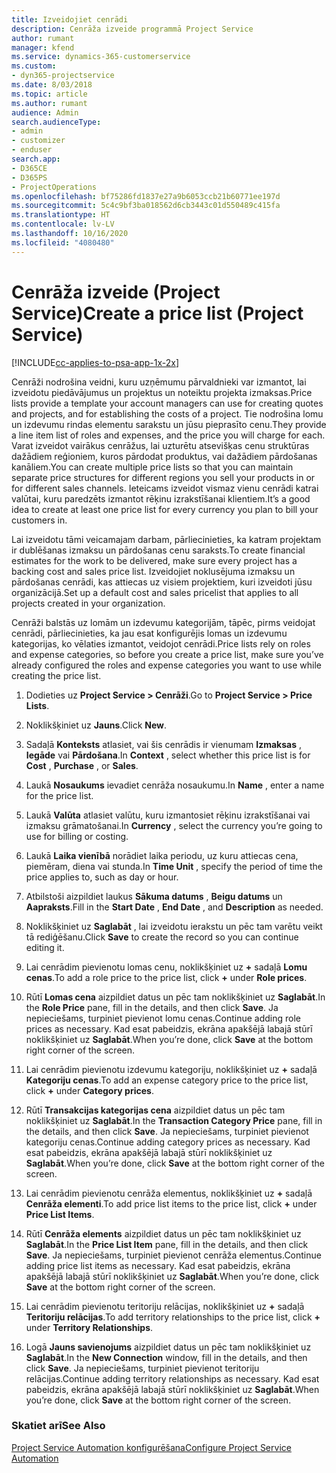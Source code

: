 ```yaml
---
title: Izveidojiet cenrādi
description: Cenrāža izveide programmā Project Service
author: rumant
manager: kfend
ms.service: dynamics-365-customerservice
ms.custom:
- dyn365-projectservice
ms.date: 8/03/2018
ms.topic: article
ms.author: rumant
audience: Admin
search.audienceType:
- admin
- customizer
- enduser
search.app:
- D365CE
- D365PS
- ProjectOperations
ms.openlocfilehash: bf75286fd1837e27a9b6053ccb21b60771ee197d
ms.sourcegitcommit: 5c4c9bf3ba018562d6cb3443c01d550489c415fa
ms.translationtype: HT
ms.contentlocale: lv-LV
ms.lasthandoff: 10/16/2020
ms.locfileid: "4080480"
---
```

# <a name="create-a-price-list-project-service"></a><span data-ttu-id="5c20e-103">Cenrāža izveide (Project Service)</span><span class="sxs-lookup"><span data-stu-id="5c20e-103">Create a price list (Project Service)</span></span>

[!INCLUDE[cc-applies-to-psa-app-1x-2x](../includes/cc-applies-to-psa-app-1x-2x.md)]

<span data-ttu-id="5c20e-104">Cenrāži nodrošina veidni, kuru uzņēmumu pārvaldnieki var izmantot, lai izveidotu piedāvājumus un projektus un noteiktu projekta izmaksas.</span><span class="sxs-lookup"><span data-stu-id="5c20e-104">Price lists provide a template your account managers can use for creating quotes and projects, and for establishing the costs of a project.</span></span> <span data-ttu-id="5c20e-105">Tie nodrošina lomu un izdevumu rindas elementu sarakstu un jūsu pieprasīto cenu.</span><span class="sxs-lookup"><span data-stu-id="5c20e-105">They provide a line item list of roles and expenses, and the price you will charge for each.</span></span> <span data-ttu-id="5c20e-106">Varat izveidot vairākus cenrāžus, lai uzturētu atsevišķas cenu struktūras dažādiem reģioniem, kuros pārdodat produktus, vai dažādiem pārdošanas kanāliem.</span><span class="sxs-lookup"><span data-stu-id="5c20e-106">You can create multiple price lists so that you can maintain separate price structures for different regions you sell your products in or for different sales channels.</span></span> <span data-ttu-id="5c20e-107">Ieteicams izveidot vismaz vienu cenrādi katrai valūtai, kuru paredzēts izmantot rēķinu izrakstīšanai klientiem.</span><span class="sxs-lookup"><span data-stu-id="5c20e-107">It’s a good idea to create at least one price list for every currency you plan to bill your customers in.</span></span>  
  
<span data-ttu-id="5c20e-108">Lai izveidotu tāmi veicamajam darbam, pārliecinieties, ka katram projektam ir dublēšanas izmaksu un pārdošanas cenu saraksts.</span><span class="sxs-lookup"><span data-stu-id="5c20e-108">To create financial estimates for the work to be delivered, make sure every project has a backing cost and sales price list.</span></span> <span data-ttu-id="5c20e-109">Izveidojiet noklusējuma izmaksu un pārdošanas cenrādi, kas attiecas uz visiem projektiem, kuri izveidoti jūsu organizācijā.</span><span class="sxs-lookup"><span data-stu-id="5c20e-109">Set up a default cost and sales pricelist that applies to all projects created in your organization.</span></span>  
  
<span data-ttu-id="5c20e-110">Cenrāži balstās uz lomām un izdevumu kategorijām, tāpēc, pirms veidojat cenrādi, pārliecinieties, ka jau esat konfigurējis lomas un izdevumu kategorijas, ko vēlaties izmantot, veidojot cenrādi.</span><span class="sxs-lookup"><span data-stu-id="5c20e-110">Price lists rely on roles and expense categories, so before you create a price list, make sure you’ve already configured the roles and expense categories you want to use while creating the price list.</span></span>  
  
1.  <span data-ttu-id="5c20e-111">Dodieties uz **Project Service > Cenrāži**.</span><span class="sxs-lookup"><span data-stu-id="5c20e-111">Go to **Project Service > Price Lists**.</span></span>  
  
2.  <span data-ttu-id="5c20e-112">Noklikšķiniet uz **Jauns**.</span><span class="sxs-lookup"><span data-stu-id="5c20e-112">Click **New**.</span></span>  
  
3.  <span data-ttu-id="5c20e-113">Sadaļā **Konteksts** atlasiet, vai šis cenrādis ir vienumam **Izmaksas** , **Iegāde** vai **Pārdošana**.</span><span class="sxs-lookup"><span data-stu-id="5c20e-113">In **Context** , select whether this price list is for **Cost** , **Purchase** , or **Sales**.</span></span>  
  
4.  <span data-ttu-id="5c20e-114">Laukā **Nosaukums** ievadiet cenrāža nosaukumu.</span><span class="sxs-lookup"><span data-stu-id="5c20e-114">In **Name** , enter a name for the price list.</span></span>  
  
5.  <span data-ttu-id="5c20e-115">Laukā **Valūta** atlasiet valūtu, kuru izmantosiet rēķinu izrakstīšanai vai izmaksu grāmatošanai.</span><span class="sxs-lookup"><span data-stu-id="5c20e-115">In **Currency** , select the currency you’re going to use for billing or costing.</span></span>  
  
6.  <span data-ttu-id="5c20e-116">Laukā **Laika vienībā** norādiet laika periodu, uz kuru attiecas cena, piemēram, diena vai stunda.</span><span class="sxs-lookup"><span data-stu-id="5c20e-116">In **Time Unit** , specify the period of time the price applies to, such as day or hour.</span></span>  
  
7.  <span data-ttu-id="5c20e-117">Atbilstoši aizpildiet laukus **Sākuma datums** , **Beigu datums** un **Aapraksts**.</span><span class="sxs-lookup"><span data-stu-id="5c20e-117">Fill in the **Start Date** , **End Date** , and **Description** as needed.</span></span>  
  
8.  <span data-ttu-id="5c20e-118">Noklikšķiniet uz **Saglabāt** , lai izveidotu ierakstu un pēc tam varētu veikt tā rediģēšanu.</span><span class="sxs-lookup"><span data-stu-id="5c20e-118">Click **Save** to create the record so you can continue editing it.</span></span>  
  
9. <span data-ttu-id="5c20e-119">Lai cenrādim pievienotu lomas cenu, noklikšķiniet uz **+** sadaļā **Lomu cenas**.</span><span class="sxs-lookup"><span data-stu-id="5c20e-119">To add a role price to the price list, click **+** under **Role prices**.</span></span>  
  
10. <span data-ttu-id="5c20e-120">Rūtī **Lomas cena** aizpildiet datus un pēc tam noklikšķiniet uz **Saglabāt**.</span><span class="sxs-lookup"><span data-stu-id="5c20e-120">In the **Role Price** pane, fill in the details, and then click **Save**.</span></span> <span data-ttu-id="5c20e-121">Ja nepieciešams, turpiniet pievienot lomu cenas.</span><span class="sxs-lookup"><span data-stu-id="5c20e-121">Continue adding role prices as necessary.</span></span> <span data-ttu-id="5c20e-122">Kad esat pabeidzis, ekrāna apakšējā labajā stūrī noklikšķiniet uz **Saglabāt**.</span><span class="sxs-lookup"><span data-stu-id="5c20e-122">When you’re done, click **Save** at the bottom right corner of the screen.</span></span>  
  
11. <span data-ttu-id="5c20e-123">Lai cenrādim pievienotu izdevumu kategoriju, noklikšķiniet uz **+** sadaļā **Kategoriju cenas**.</span><span class="sxs-lookup"><span data-stu-id="5c20e-123">To add an expense category price to the price list, click **+** under **Category prices**.</span></span>  
  
12. <span data-ttu-id="5c20e-124">Rūtī **Transakcijas kategorijas cena** aizpildiet datus un pēc tam noklikšķiniet uz **Saglabāt**.</span><span class="sxs-lookup"><span data-stu-id="5c20e-124">In the **Transaction Category Price** pane, fill in the details, and then click **Save**.</span></span> <span data-ttu-id="5c20e-125">Ja nepieciešams, turpiniet pievienot kategoriju cenas.</span><span class="sxs-lookup"><span data-stu-id="5c20e-125">Continue adding category prices as necessary.</span></span> <span data-ttu-id="5c20e-126">Kad esat pabeidzis, ekrāna apakšējā labajā stūrī noklikšķiniet uz **Saglabāt**.</span><span class="sxs-lookup"><span data-stu-id="5c20e-126">When you’re done, click **Save** at the bottom right corner of the screen.</span></span>  
  
13. <span data-ttu-id="5c20e-127">Lai cenrādim pievienotu cenrāža elementus, noklikšķiniet uz **+** sadaļā **Cenrāža elementi**.</span><span class="sxs-lookup"><span data-stu-id="5c20e-127">To add price list items to the price list, click **+** under **Price List Items**.</span></span>  
  
14. <span data-ttu-id="5c20e-128">Rūtī **Cenrāža elements** aizpildiet datus un pēc tam noklikšķiniet uz **Saglabāt**.</span><span class="sxs-lookup"><span data-stu-id="5c20e-128">In the **Price List Item** pane, fill in the details, and then click **Save**.</span></span> <span data-ttu-id="5c20e-129">Ja nepieciešams, turpiniet pievienot cenrāža elementus.</span><span class="sxs-lookup"><span data-stu-id="5c20e-129">Continue adding price list items as necessary.</span></span> <span data-ttu-id="5c20e-130">Kad esat pabeidzis, ekrāna apakšējā labajā stūrī noklikšķiniet uz **Saglabāt**.</span><span class="sxs-lookup"><span data-stu-id="5c20e-130">When you’re done, click **Save** at the bottom right corner of the screen.</span></span>  
  
15. <span data-ttu-id="5c20e-131">Lai cenrādim pievienotu teritoriju relācijas, noklikšķiniet uz **+** sadaļā **Teritoriju relācijas**.</span><span class="sxs-lookup"><span data-stu-id="5c20e-131">To add territory relationships to the price list, click **+** under **Territory Relationships**.</span></span>  
  
16. <span data-ttu-id="5c20e-132">Logā **Jauns savienojums** aizpildiet datus un pēc tam noklikšķiniet uz **Saglabāt**.</span><span class="sxs-lookup"><span data-stu-id="5c20e-132">In the **New Connection** window, fill in the details, and then click **Save**.</span></span> <span data-ttu-id="5c20e-133">Ja nepieciešams, turpiniet pievienot teritoriju relācijas.</span><span class="sxs-lookup"><span data-stu-id="5c20e-133">Continue adding territory relationships as necessary.</span></span> <span data-ttu-id="5c20e-134">Kad esat pabeidzis, ekrāna apakšējā labajā stūrī noklikšķiniet uz **Saglabāt**.</span><span class="sxs-lookup"><span data-stu-id="5c20e-134">When you’re done, click **Save** at the bottom right corner of the screen.</span></span>  
  
### <a name="see-also"></a><span data-ttu-id="5c20e-135">Skatiet arī</span><span class="sxs-lookup"><span data-stu-id="5c20e-135">See Also</span></span>  
 [<span data-ttu-id="5c20e-136">Project Service Automation konfigurēšana</span><span class="sxs-lookup"><span data-stu-id="5c20e-136">Configure Project Service Automation</span></span>](../psa/configure.md)
